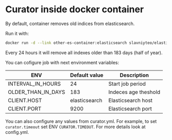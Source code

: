 # Curator inside docker container

By default, container removes old indices from elasticsearch.

Run it with:

```sh
docker run -d --link other-es-container:elasticsearch slavniyteo/elasticsearch-curator
```

Every 24 hours it will remove all indexes older than 183 days (half of year).

You can cofigure job with next environment variables:

| ENV | Default value | Description |
|-----|---------------|-------------|
| INTERVAL_IN_HOURS | 24 | Start job period |
| OLDER_THAN_IN_DAYS | 183 | Indeces age theshold |
| CLIENT.HOST | elasticsearch | Elasticsearch host |
| CLIENT.PORT | 9200 | Elasticsearch port |

You can also configure any values from curator.yml. For example, to set `curator.timeout` set ENV `CURATOR.TIMEOUT`. For more details look at config.yml.


